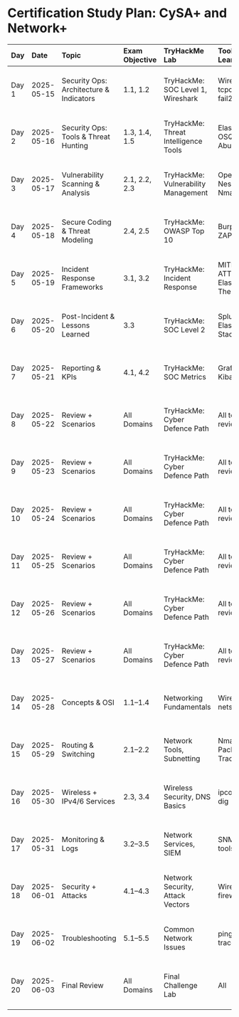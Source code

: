 # Certification Study Plan: CySA+ and Network+

| Day    | Date       | Topic                                   | Exam Objective   | TryHackMe Lab                        | Tool Learned                   | Video Platform                            | Documentation                    |
|:-------|:-----------|:----------------------------------------|:-----------------|:-------------------------------------|:-------------------------------|:------------------------------------------|:---------------------------------|
| Day 1  | 2025-05-15 | Security Ops: Architecture & Indicators | 1.1, 1.2         | TryHackMe: SOC Level 1, Wireshark    | Wireshark, tcpdump, fail2ban   | InfoSec / Coursera / UofL Cyber Workforce | Obsidian + GitHub (commit & log) |
| Day 2  | 2025-05-16 | Security Ops: Tools & Threat Hunting    | 1.3, 1.4, 1.5    | TryHackMe: Threat Intelligence Tools | Elastic, OSQuery, AbuseIPDB    | InfoSec / Coursera / UofL Cyber Workforce | Obsidian + GitHub (commit & log) |
| Day 3  | 2025-05-17 | Vulnerability Scanning & Analysis       | 2.1, 2.2, 2.3    | TryHackMe: Vulnerability Management  | OpenVAS, Nessus, Nmap          | InfoSec / Coursera / UofL Cyber Workforce | Obsidian + GitHub (commit & log) |
| Day 4  | 2025-05-18 | Secure Coding & Threat Modeling         | 2.4, 2.5         | TryHackMe: OWASP Top 10              | Burp Suite, ZAP                | InfoSec / Coursera / UofL Cyber Workforce | Obsidian + GitHub (commit & log) |
| Day 5  | 2025-05-19 | Incident Response Frameworks            | 3.1, 3.2         | TryHackMe: Incident Response         | MITRE ATT&CK, Elastic, TheHive | InfoSec / Coursera / UofL Cyber Workforce | Obsidian + GitHub (commit & log) |
| Day 6  | 2025-05-20 | Post-Incident & Lessons Learned         | 3.3              | TryHackMe: SOC Level 2               | Splunk, Elastic Stack          | InfoSec / Coursera / UofL Cyber Workforce | Obsidian + GitHub (commit & log) |
| Day 7  | 2025-05-21 | Reporting & KPIs                        | 4.1, 4.2         | TryHackMe: SOC Metrics               | Grafana, Kibana                | InfoSec / Coursera / UofL Cyber Workforce | Obsidian + GitHub (commit & log) |
| Day 8  | 2025-05-22 | Review + Scenarios                      | All Domains      | TryHackMe: Cyber Defence Path        | All tools reviewed             | InfoSec / Coursera / UofL Cyber Workforce | Obsidian + GitHub (commit & log) |
| Day 9  | 2025-05-23 | Review + Scenarios                      | All Domains      | TryHackMe: Cyber Defence Path        | All tools reviewed             | InfoSec / Coursera / UofL Cyber Workforce | Obsidian + GitHub (commit & log) |
| Day 10 | 2025-05-24 | Review + Scenarios                      | All Domains      | TryHackMe: Cyber Defence Path        | All tools reviewed             | InfoSec / Coursera / UofL Cyber Workforce | Obsidian + GitHub (commit & log) |
| Day 11 | 2025-05-25 | Review + Scenarios                      | All Domains      | TryHackMe: Cyber Defence Path        | All tools reviewed             | InfoSec / Coursera / UofL Cyber Workforce | Obsidian + GitHub (commit & log) |
| Day 12 | 2025-05-26 | Review + Scenarios                      | All Domains      | TryHackMe: Cyber Defence Path        | All tools reviewed             | InfoSec / Coursera / UofL Cyber Workforce | Obsidian + GitHub (commit & log) |
| Day 13 | 2025-05-27 | Review + Scenarios                      | All Domains      | TryHackMe: Cyber Defence Path        | All tools reviewed             | InfoSec / Coursera / UofL Cyber Workforce | Obsidian + GitHub (commit & log) |
| Day 14 | 2025-05-28 | Concepts & OSI                          | 1.1–1.4          | Networking Fundamentals              | Wireshark, netstat             | InfoSec / Coursera / UofL Cyber Workforce | Obsidian + GitHub (commit & log) |
| Day 15 | 2025-05-29 | Routing & Switching                     | 2.1–2.2          | Network Tools, Subnetting            | Nmap, Packet Tracer            | InfoSec / Coursera / UofL Cyber Workforce | Obsidian + GitHub (commit & log) |
| Day 16 | 2025-05-30 | Wireless + IPv4/6 Services              | 2.3, 3.4         | Wireless Security, DNS Basics        | ipconfig, dig                  | InfoSec / Coursera / UofL Cyber Workforce | Obsidian + GitHub (commit & log) |
| Day 17 | 2025-05-31 | Monitoring & Logs                       | 3.2–3.5          | Network Services, SIEM               | SNMP tools, ELK                | InfoSec / Coursera / UofL Cyber Workforce | Obsidian + GitHub (commit & log) |
| Day 18 | 2025-06-01 | Security + Attacks                      | 4.1–4.3          | Network Security, Attack Vectors     | Wireshark, firewalls           | InfoSec / Coursera / UofL Cyber Workforce | Obsidian + GitHub (commit & log) |
| Day 19 | 2025-06-02 | Troubleshooting                         | 5.1–5.5          | Common Network Issues                | ping, arp, traceroute          | InfoSec / Coursera / UofL Cyber Workforce | Obsidian + GitHub (commit & log) |
| Day 20 | 2025-06-03 | Final Review                            | All Domains      | Final Challenge Lab                  | All                            | InfoSec / Coursera / UofL Cyber Workforce | Obsidian + GitHub (commit & log) |